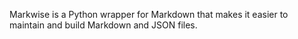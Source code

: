Markwise is a Python wrapper for Markdown that makes it easier to maintain and build Markdown and JSON files.
